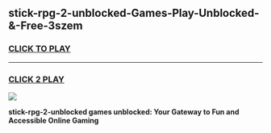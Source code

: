 
## stick-rpg-2-unblocked-Games-Play-Unblocked-&-Free-3szem
<h3>
<a href="https://premium76.site?title=stick-rpg-2-unblocked&ref=24A">CLICK TO PLAY</a></h3>
<hr>

<h3>
<a href="https://premium76.site?title=stick-rpg-2-unblocked&ref=24A">CLICK 2 PLAY</a>
  
</h3>

<a href="https://premium76.site?title=stick-rpg-2-unblocked&ref=24A"><img src="https://clearcache.store/games.png"></a>


**stick-rpg-2-unblocked games unblocked: Your Gateway to Fun and Accessible Online Gaming**
